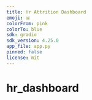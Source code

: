 ```yaml
---
title: Hr Attrition Dashboard
emoji: 📊
colorFrom: pink
colorTo: blue
sdk: gradio
sdk_version: 4.25.0
app_file: app.py
pinned: false
license: mit
---
```


# hr_dashboard

